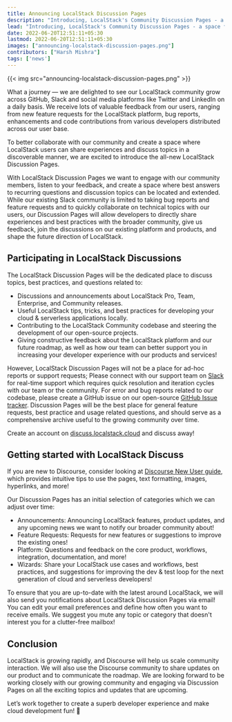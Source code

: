 ```yaml
---
title: Announcing LocalStack Discussion Pages
description: "Introducing, LocalStack's Community Discussion Pages - a space for conversations, feedback and suggestions around the LocalStack platform!"
lead: "Introducing, LocalStack's Community Discussion Pages - a space for conversations, feedback and suggestions around the LocalStack platform!"
date: 2022-06-20T12:51:11+05:30
lastmod: 2022-06-20T12:51:11+05:30
images: ["announcing-localstack-discussion-pages.png"]
contributors: ["Harsh Mishra"]
tags: ['news']
---
```


{{< img src="announcing-localstack-discussion-pages.png" >}}

What a journey — we are delighted to see our LocalStack community grow across GitHub, Slack and social media platforms like Twitter and LinkedIn on a daily basis. We receive lots of valuable feedback from our users, ranging from new feature requests for the LocalStack platform, bug reports, enhancements and code contributions from various developers distributed across our user base.

To better collaborate with our community and create a space where LocalStack users can share experiences and discuss topics in a discoverable manner, we are excited to introduce the all-new LocalStack Discussion Pages.

With LocalStack Discussion Pages we want to engage with our community members, listen to your feedback, and create a space where best answers to recurring questions and discussion topics can be located and extended. While our existing Slack community is limited to taking bug reports and feature requests and to quickly collaborate on technical topics with our users, our Discussion Pages will allow developers to directly share experiences and best practices with the broader community, give us feedback, join the discussions on our existing platform and products, and shape the future direction of LocalStack.

## Participating in LocalStack Discussions

The LocalStack Discussion Pages will be the dedicated place to discuss topics, best practices, and questions related to:

- Discussions and announcements about LocalStack Pro, Team, Enterprise, and Community releases.
- Useful LocalStack tips, tricks, and best practices for developing your cloud & serverless applications locally.
- Contributing to the LocalStack Community codebase and steering the development of our open-source projects.
- Giving constructive feedback about the LocalStack platform and our future roadmap, as well as how our team can better support you in increasing your developer experience with our products and services!

However, LocalStack Discussion Pages will not be a place for ad-hoc reports or support requests; Please connect with our support team on [Slack](https://localstack.cloud/contact) for real-time support which requires quick resolution and iteration cycles with our team or the community. For error and bug reports related to our codebase, please create a GitHub issue on our open-source [GitHub Issue tracker](https://github.com/localstack/localstack/issues). Discussion Pages will be the best place for general feature requests, best practice and usage related questions, and should serve as a comprehensive archive useful to the growing community over time.

Create an account on [discuss.localstack.cloud](https://discuss.localstack.cloud/) and discuss away!

## Getting started with LocalStack Discuss

If you are new to Discourse, consider looking at [Discourse New User guide](https://meta.discourse.org/t/discourse-new-user-guide/96331), which provides intuitive tips to use the pages, text formatting, images, hyperlinks, and more! 

Our Discussion Pages has an initial selection of categories which we can adjust over time:

- Announcements: Announcing LocalStack features, product updates, and any upcoming news we want to notify our broader community about!
- Feature Requests: Requests for new features or suggestions to improve the existing ones!
- Platform: Questions and feedback on the core product, workflows, integration, documentation, and more!
- Wizards: Share your LocalStack use cases and workflows, best practices, and suggestions for improving the dev & test loop for the next generation of cloud and serverless developers!

To ensure that you are up-to-date with the latest around LocalStack, we will also send you notifications about LocalStack Discussion Pages via email! You can edit your email preferences and define how often you want to receive emails. We suggest you mute any topic or category that doesn't interest you for a clutter-free mailbox!

## Conclusion

LocalStack is growing rapidly, and Discourse will help us scale community interaction. We will also use the Discourse community to share updates on our product and to communicate the roadmap. We are looking forward to be working closely with our growing community and engaging via Discussion Pages on all the exciting topics and updates that are upcoming.

Let’s work together to create a superb developer experience and make cloud development fun! 🚀
